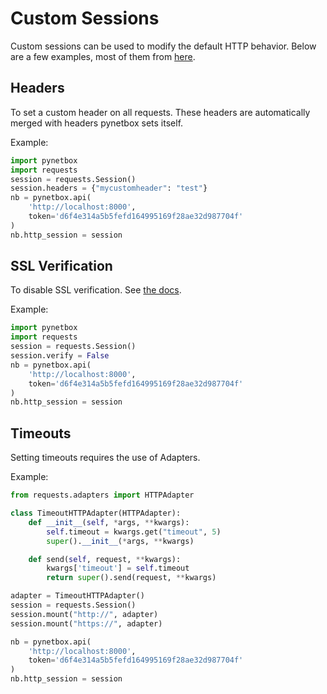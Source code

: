 # Custom Sessions

Custom sessions can be used to modify the default HTTP behavior. Below are a few examples, most of them from [here](https://hodovi.ch/blog/advanced-usage-python-requests-timeouts-retries-hooks/).

## Headers

To set a custom header on all requests. These headers are automatically merged with headers pynetbox sets itself.

Example:

```python
import pynetbox
import requests
session = requests.Session()
session.headers = {"mycustomheader": "test"}
nb = pynetbox.api(
    'http://localhost:8000',
    token='d6f4e314a5b5fefd164995169f28ae32d987704f'
)
nb.http_session = session
```

## SSL Verification

To disable SSL verification. See [the docs](https://requests.readthedocs.io/en/stable/user/advanced/#ssl-cert-verification).

Example:

```python
import pynetbox
import requests
session = requests.Session()
session.verify = False
nb = pynetbox.api(
    'http://localhost:8000',
    token='d6f4e314a5b5fefd164995169f28ae32d987704f'
)
nb.http_session = session
```

## Timeouts

Setting timeouts requires the use of Adapters.

Example:

```python
from requests.adapters import HTTPAdapter

class TimeoutHTTPAdapter(HTTPAdapter):
    def __init__(self, *args, **kwargs):
        self.timeout = kwargs.get("timeout", 5)
        super().__init__(*args, **kwargs)

    def send(self, request, **kwargs):
        kwargs['timeout'] = self.timeout
        return super().send(request, **kwargs)

adapter = TimeoutHTTPAdapter()
session = requests.Session()
session.mount("http://", adapter)
session.mount("https://", adapter)

nb = pynetbox.api(
    'http://localhost:8000',
    token='d6f4e314a5b5fefd164995169f28ae32d987704f'
)
nb.http_session = session
``` 